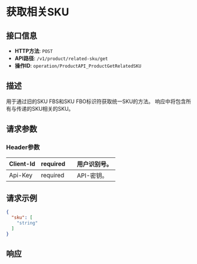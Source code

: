 # 获取相关SKU

## 接口信息

- **HTTP方法**: `POST`
- **API路径**: `/v1/product/related-sku/get`
- **操作ID**: `operation/ProductAPI_ProductGetRelatedSKU`

## 描述

用于通过旧的SKU FBS和SKU FBO标识符获取统一SKU的方法。
响应中将包含所有与传递的SKU相关的SKU。

## 请求参数

### Header参数

| Client-Id | required |  | 用户识别号。 |
|---|---|---|---|
| Api-Key | required |  | API-密钥。 |

## 请求示例

```json
{
  "sku": [
    "string"
  ]
}
```

## 响应
